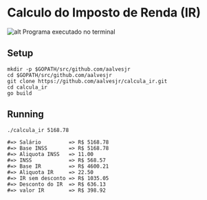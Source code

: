 # Calculo do Imposto de Renda (IR)
![alt Programa executado no terminal](https://s23.postimg.org/hu8yae1zv/Captura_de_tela_de_2016_12_14_01_15_39.png)

## Setup

```
mkdir -p $GOPATH/src/github.com/aalvesjr
cd $GOPATH/src/github.com/aalvesjr
git clone https://github.com/aalvesjr/calcula_ir.git
cd calcula_ir
go build
```

## Running

```
./calcula_ir 5168.78

#=> Salário         => R$ 5168.78
#=> Base INSS       => R$ 5168.78
#=> Aliquota INSS   => 11.00
#=> INSS            => R$ 568.57
#=> Base IR         => R$ 4600.21
#=> Aliquota IR     => 22.50
#=> IR sem desconto => R$ 1035.05
#=> Desconto do IR  => R$ 636.13
#=> valor IR        => R$ 398.92
```
